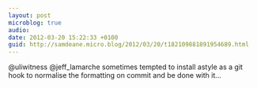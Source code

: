 ```yaml
---
layout: post
microblog: true
audio: 
date: 2012-03-20 15:22:33 +0100
guid: http://samdeane.micro.blog/2012/03/20/t182109881891954689.html
---
```

@uliwitness @jeff_lamarche sometimes tempted to install astyle as a git hook to normalise the formatting on commit and be done with it...
